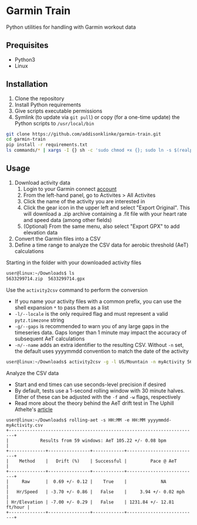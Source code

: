# Garmin Train

Python utilities for handling with Garmin workout data

## Prequisites

* Python3
* Linux

## Installation

1. Clone the repository
2. Install Python requirements
3. Give scripts executable permissions
4. Symlink (to update via `git pull`) or copy (for a one-time update) the Python scripts to `/usr/local/bin`

```bash
git clone https://github.com/addisonklinke/garmin-train.git
cd garmin-train
pip install -r requirements.txt
ls commands/* | xargs -I {} sh -c 'sudo chmod +x {}; sudo ln -s $(realpath {}) /usr/local/bin;'
```

## Usage

1. Download activity data
    1. Login to your Garmin connect [account](https://connect.garmin.com)
    2. From the left-hand panel, go to Activites > All Activites
    3. Click the name of the activity you are interested in
    4. Click the gear icon in the upper left and select "Export Original".
       This will download a .zip archive containing a .fit file with your heart rate and speed data (among other fields)
    5. (Optional) From the same menu, also select "Export GPX" to add elevation data
2. Convert the Garmin files into a CSV
3. Define a time range to analyze the CSV data for aerobic threshold (AeT) calculations


Starting in the folder with your downloaded activity files

```bash
user@linux:~/Downloads$ ls
5633299714.zip  5633299714.gpx
```

Use the `activity2csv` command to perform the conversion

* If you name your activity files with a common prefix, you can use the shell expansion `*` to pass them as a list
* `-l/--locale` is the only required flag and must represent a valid `pytz.timezone` string
* `-g/--gaps` is recommended to warn you of any large gaps in the timeseries data.
  Gaps longer than 1 minute may impact the accuracy of subsequent AeT calculations
* `-n/--name` adds an extra identifier to the resulting CSV.
  Without `-n` set, the default uses yyyymmdd convention to match the date of the activity

```bash
user@linux:~/Downloads$ activity2csv -g -l US/Mountain -n myActivity 5633299714.*
```

Analyze the CSV data

* Start and end times can use seconds-level precision if desired
* By default, tests use a 1-second rolling window with 30 minute halves.
  Either of these can be adjusted with the `-f` and `-w` flags, respectively
* Read more about the theory behind the AeT drift test in The Uphill Athelte's
  [article](https://www.uphillathlete.com/heart-rate-drift/)

```
user@linux:~/Downloads$ rolling-aet -s HH:MM -e HH:MM yyyymmdd-myActivity.csv
+------------------------------------------------------------------------+
|            Results from 59 windows: AeT 105.22 +/- 0.08 bpm            |
+--------------+----------------+------------+---------------------------+
|    Method    |   Drift (%)    | Successful |         Pace @ AeT        |
+--------------+----------------+------------+---------------------------+
|     Raw      |  0.69 +/- 0.12 |    True    |             NA            |
|   Hr/Speed   | -3.70 +/- 0.86 |   False    |     3.94 +/- 0.02 mph     |
| Hr/Elevation | -7.00 +/- 0.29 |   False    | 1231.84 +/- 12.81 ft/hour |
+--------------+----------------+------------+---------------------------+
```
